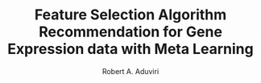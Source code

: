 ---
paperId: 75
author: Robert A. Aduviri
publicationauthor: Aduviri, R. A.
title: Feature Selection Algorithm Recommendation for Gene Expression data with Meta Learning 
pdf: --
poster: --
alt: --
type: Poster
topic: FAT
link: --
conference: neurips
year: 2019
tags: neurips-2019
location: Vancouver, Canada
---